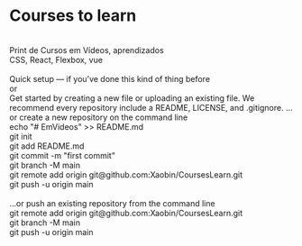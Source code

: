 # Courses to learn
<br>
Print de Cursos em Vídeos, aprendizados
<br>
CSS, React, Flexbox, vue

<br>
<br>
Quick setup — if you’ve done this kind of thing before
<br>or
<br>
Get started by creating a new file or uploading an existing file. We recommend every repository include a README, LICENSE, and .gitignore.
…or create a new repository on the command line
<br>
echo "# EmVideos" >> README.md<br>
git init<br>
git add README.md<br>
git commit -m "first commit"<br>
git branch -M main<br>
git remote add origin git@github.com:Xaobin/CoursesLearn.git<br>
git push -u origin main<br>
<br>
…or push an existing repository from the command line
<br>
git remote add origin git@github.com:Xaobin/CoursesLearn.git<br>
git branch -M main<br>
git push -u origin main<br>
